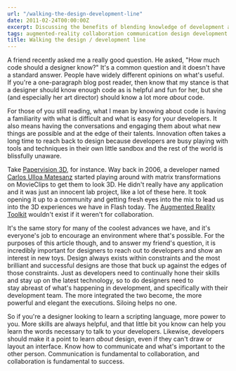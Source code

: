 ```yaml
---
url: "/walking-the-design-development-line"
date: 2011-02-24T00:00:00Z
excerpt: Discussing the benefits of blending knowledge of development and design.
tags: augmented-reality collaboration communication design development papervision-3d
title: Walking the design / development line
---
```


<amp-img width="500" height="383" layout="responsive" src="//labs.tomasino.org/assets/images/design-development.png" alt="Design vs Development"></amp-img>

A friend recently asked me a really good question. He asked, "How much
code should a designer know?" It's a common question and it doesn't have
a standard answer. People have widely different opinions on what's
useful. If you're a one-paragraph blog post reader, then know that my
stance is that a designer should know enough code as is helpful and fun
for her, but she (and especially her art director) should know a lot
more *about* code.

For those of you still reading, what I mean by knowing about code is
having a familiarity with what is difficult and what is easy for your
developers. It also means having the conversations and engaging them
about what new things are possible and at the edge of their talents.
Innovation often takes a long time to reach back to design because
developers are busy playing with tools and techniques in their own
little sandbox and the rest of the world is blissfully unaware.

Take [Papervision 3D][], for instance. Way back in 2006, a developer
named [Carlos Ulloa Matesanz][] started playing around with matrix
transformations on MovieClips to get them to look 3D. He didn't really
have any application and it was just an innocent lab project, like a lot
of these here. It took opening it up to a community and getting fresh
eyes into the mix to lead us into the 3D experiences we have in Flash
today. The [Augmented Reality Toolkit][] wouldn't exist if it weren't
for collaboration.

It's the same story for many of the coolest advances we have, and it's
everyone's job to encourage an environment where that's possible. For
the purposes of this article though, and to answer my friend's question,
it is incredibly important for designers to reach out to developers and
show an interest in new toys. Design always exists within constraints
and the most brilliant and successful designs are those that buck up
against the edges of those constraints. Just as developers need to
continually hone their skills and stay up on the latest technology, so
to do designers need to stay abreast of what's happening in development,
and specifically with their development team. The more integrated the
two become, the more powerful and elegant the executions. Siloing helps
no one.

So if you're a designer looking to learn a scripting language, more
power to you. More skills are always helpful, and that little bit you
know can help you learn the words necessary to talk to your developers.
Likewise, developers should make it a point to learn *about* design,
even if they can't draw or layout an interface. Know how to communicate
and what's important to the other person. Communication is fundamental
to collaboration, and collaboration is fundamental to success.


  [Papervision 3D]: //blog.papervision3d.org/ "Papervison 3D"
  [Carlos Ulloa Matesanz]: //noventaynueve.wordpress.com/
    "Carlos Ulloa Matesanz"
  [Augmented Reality Toolkit]: //www.hitl.washington.edu/artoolkit/
    "ARToolkit"
